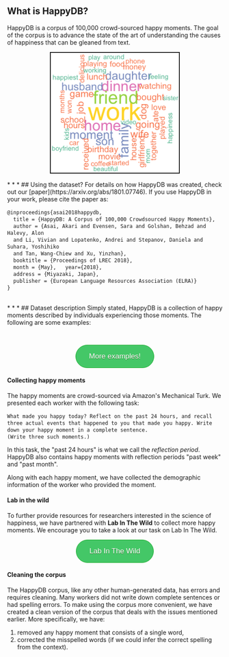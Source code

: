 ## What is HappyDB?
HappyDB is a corpus of 100,000 crowd-sourced happy moments.
The goal of the corpus is to advance the state of the art
of understanding the causes of happiness that can be gleaned
from text.

<p align="center">
<img src="./fig/final_hm_wc.png" width="300px" border="2">
</p>
* * *
## Using the dataset?
For details on how HappyDB was created, check out our [paper](https://arxiv.org/abs/1801.07746).
If you use HappyDB in your work, please cite the paper as:

```
@inproceedings{asai2018happydb, 
  title = {HappyDB: A Corpus of 100,000 Crowdsourced Happy Moments}, 
  author = {Asai, Akari and Evensen, Sara and Golshan, Behzad and Halevy, Alon
  and Li, Vivian and Lopatenko, Andrei and Stepanov, Daniela and Suhara, Yoshihiko
  and Tan, Wang-Chiew and Xu, Yinzhan}, 
  booktitle = {Proceedings of LREC 2018},  
  month = {May},   year={2018}, 
  address = {Miyazaki, Japan}, 
  publisher = {European Language Resources Association (ELRA)}
}
```

<br>
* * *
## Dataset description
Simply stated, HappyDB is a collection of happy moments described by 
individuals experiencing those moments. The following are some examples:

<div class="highlighter-rouge">
<pre class="highlight">
<script type="text/javascript">
    readStringFromFileAtPath = function(pathOfFileToReadFrom)
    {
        var request = new XMLHttpRequest();
        request.open("GET", pathOfFileToReadFrom, false);
        request.send(null);
        var returnValue = request.responseText;

        return returnValue;
    }
    var sent = readStringFromFileAtPath('hm_sample.txt').split("\n");
    document.write("<code id=\"sent\">");
    for (i=1; i<6; i++) {
        var id=Math.round(Math.random()*(sent.length-1));
        document.write(i.toString() + ". ");
        document.write(sent[id]);
        if (i != 5) {
            document.write("\n");
        }
    }
    document.write("</code>");
    change = function()
    {
        var sent = readStringFromFileAtPath('hm_sample.txt').split("\n");
        st = ""
        for (i=1; i<6; i++) {
            var id=Math.round(Math.random()*(sent.length-1));
            st += (i.toString() + ". ");
            st += sent[id];
            if (i != 5) {
                st += "\n";
            }
        }
        console.log(document.getElementById("sent").textContent);
        document.getElementById("sent").textContent = st;
    }
</script>
</pre>
</div>
<style type="text/css">
.myButton {
	background-color:#44c767;
	-moz-border-radius:28px;
	-webkit-border-radius:28px;
	border-radius:28px;
	border:1px solid #18ab29;
	display:inline-block;
	cursor:pointer;
	color:#ffffff;
	font-family:Arial;
	font-size:17px;
	padding:16px 31px;
	text-decoration:none;
	text-shadow:0px 1px 0px #2f6627;
}
.myButton:hover {
	background-color:#5cbf2a;
}
.myButton:active {
	position:relative;
	top:1px;
}
</style>
<center>
<input onclick="change()" type="button" class="myButton" value="More examples!">
</center>

#### Collecting happy moments
The happy moments are crowd-sourced via Amazon's Mechanical Turk. We presented
each worker with the following task:
```
What made you happy today? Reflect on the past 24 hours, and recall
three actual events that happened to you that made you happy. Write
down your happy moment in a complete sentence.
(Write three such moments.)
```
In this task, the "past 24 hours" is what we call the _reflection period_.
HappyDB also contains happy moments with reflection periods "past week" and
"past month".

Along with each happy moment, we have collected the demographic information of
the worker who provided the moment. 

#### Lab in the wild
To further provide resources for researchers interested in the
science of happiness, we have partnered with __Lab In The Wild__ to collect
more happy moments. We encourage you to take a look at our task on Lab In The
Wild. 
<center>
<a href="http://happiness.labinthewild.org/" class="myButton">Lab In The Wild</a>
</center>

#### Cleaning the corpus
The HappyDB corpus, like any other human-generated data, has errors and requires cleaning.
Many workers did not write down complete sentences or had spelling errors. To make using
the corpus more convenient, we have created a clean version of the corpus that deals with
the issues mentioned earlier. More specifically, we have:
1. removed any happy moment that consists of a single word,
1. corrected the misspelled words (if we could infer the correct spelling from the context). 

